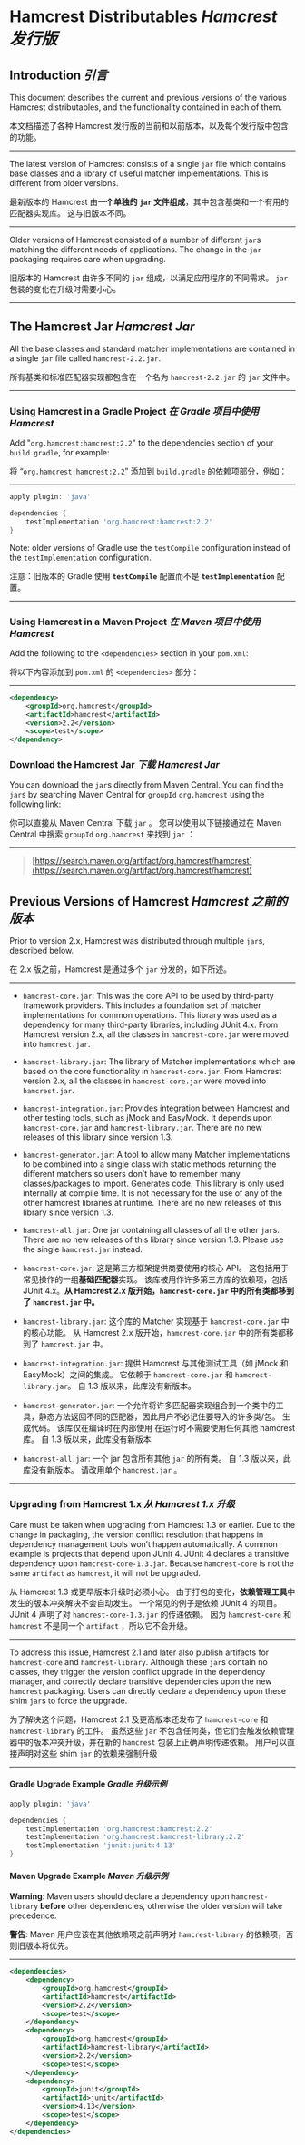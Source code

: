 # Hamcrest Distributables *Hamcrest 发行版*

## Introduction *引言*

This document describes the current and previous versions of the various Hamcrest distributables, and the functionality contained in each of them.


本文档描述了各种 Hamcrest 发行版的当前和以前版本，以及每个发行版中包含的功能。

---

The latest version of Hamcrest consists of a single `jar` file which contains base classes and a library of useful matcher implementations. 
This is different from older versions.


最新版本的 Hamcrest 由**一个单独的 `jar` 文件组成**，其中包含基类和一个有用的匹配器实现库。
这与旧版本不同。

---

Older versions of Hamcrest consisted of a number of different `jar`s matching the different needs of applications. 
The change in the `jar` packaging requires care when upgrading.


旧版本的 Hamcrest 由许多不同的 `jar` 组成，以满足应用程序的不同需求。
`jar` 包装的变化在升级时需要小心。

---

## The Hamcrest Jar *Hamcrest Jar*

All the base classes and standard matcher implementations are contained in a single `jar` file called `hamcrest-2.2.jar`.


所有基类和标准匹配器实现都包含在一个名为 `hamcrest-2.2.jar` 的 `jar` 文件中。

---

### Using Hamcrest in a Gradle Project *在 Gradle 项目中使用 Hamcrest*

Add "`org.hamcrest:hamcrest:2.2`" to the dependencies section of your `build.gradle`, for example:


将 “`org.hamcrest:hamcrest:2.2`” 添加到 `build.gradle` 的依赖项部分，例如：

---

```groovy
apply plugin: 'java'

dependencies {
    testImplementation 'org.hamcrest:hamcrest:2.2'
}

```

Note: older versions of Gradle use the `testCompile` configuration instead of the `testImplementation` configuration.


注意：旧版本的 Gradle 使用 **`testCompile`** 配置而不是 **`testImplementation`** 配置。

---

### Using Hamcrest in a Maven Project *在 Maven 项目中使用 Hamcrest*

Add the following to the `<dependencies>` section in your `pom.xml`:


将以下内容添加到 `pom.xml` 的 `<dependencies>` 部分：

---

```xml
<dependency>
    <groupId>org.hamcrest</groupId>
    <artifactId>hamcrest</artifactId>
    <version>2.2</version>
    <scope>test</scope>
</dependency>

```

### Download the Hamcrest Jar *下载 Hamcrest Jar*

You can download the `jar`s directly from Maven Central. 
You can find the `jar`s by searching Maven Central for `groupId` `org.hamcrest` using the following link:


你可以直接从 Maven Central 下载 `jar` 。
您可以使用以下链接通过在 Maven Central 中搜索 `groupId` `org.hamcrest` 来找到 `jar` ：

---

> [https://search.maven.org/artifact/org.hamcrest/hamcrest](https://search.maven.org/artifact/org.hamcrest/hamcrest)

## Previous Versions of Hamcrest *Hamcrest 之前的版本*

Prior to version 2.x, Hamcrest was distributed through multiple `jar`s, described below.


在 2.x 版之前，Hamcrest 是通过多个 `jar` 分发的，如下所述。

---

* `hamcrest-core.jar`: This was the core API to be used by third-party framework providers. 
    This includes a foundation set of matcher implementations for common operations. 
    This library was used as a dependency for many third-party libraries, including JUnit 4.x. From Hamcrest version 2.x, all the classes in `hamcrest-core.jar` were moved into `hamcrest.jar`.

* `hamcrest-library.jar`: The library of Matcher implementations which are based on the core functionality in `hamcrest-core.jar`. 
    From Hamcrest version 2.x, all the classes in `hamcrest-core.jar` were moved into `hamcrest.jar`.

* `hamcrest-integration.jar`: Provides integration between Hamcrest and other testing tools, such as jMock and EasyMock. 
    It depends upon `hamcrest-core.jar` and `hamcrest-library.jar`. 
    There are no new releases of this library since version 1.3.

* `hamcrest-generator.jar`: A tool to allow many Matcher implementations to be combined into a single class with static methods returning the different matchers so users don’t have to remember many classes/packages to import. 
    Generates code. 
    This library is only used internally at compile time. 
    It is not necessary for the use of any of the other hamcrest libraries at runtime. 
    There are no new releases of this library since version 1.3.

* `hamcrest-all.jar`: One jar containing all classes of all the other `jar`s. 
    There are no new releases of this library since version 1.3. 
    Please use the single `hamcrest.jar` instead.


* `hamcrest-core.jar`: 这是第三方框架提供商要使用的核心 API。
    这包括用于常见操作的一组**基础匹配器**实现。
    该库被用作许多第三方库的依赖项，包括 JUnit 4.x。**从 Hamcrest 2.x 版开始，`hamcrest-core.jar` 中的所有类都移到了 `hamcrest.jar` 中。**

* `hamcrest-library.jar`: 这个库的 Matcher 实现基于 `hamcrest-core.jar` 中的核心功能。
    从 Hamcrest 2.x 版开始，`hamcrest-core.jar` 中的所有类都移到了 `hamcrest.jar` 中。

* `hamcrest-integration.jar`: 提供 Hamcrest 与其他测试工具（如 jMock 和 EasyMock）之间的集成。
    它依赖于 `hamcrest-core.jar` 和 `hamcrest-library.jar`。
    自 1.3 版以来，此库没有新版本。

* `hamcrest-generator.jar`: 一个允许将许多匹配器实现组合到一个类中的工具，静态方法返回不同的匹配器，因此用户不必记住要导入的许多类/包。
    生成代码。
    该库仅在编译时在内部使用
    在运行时不需要使用任何其他 hamcrest 库。
    自 1.3 版以来，此库没有新版本

* `hamcrest-all.jar`: 一个 jar 包含所有其他 `jar` 的所有类。
    自 1.3 版以来，此库没有新版本。
    请改用单个 `hamcrest.jar` 。

---

### Upgrading from Hamcrest 1.x *从 Hamcrest 1.x 升级*

Care must be taken when upgrading from Hamcrest 1.3 or earlier. 
Due to the change in packaging, the version conflict resolution that happens in dependency management tools won’t happen automatically. 
A common example is projects that depend upon JUnit 4. 
JUnit 4 declares a transitive dependency upon `hamcrest-core-1.3.jar`. 
Because `hamcrest-core` is not the same `artifact` as `hamcrest`, it will not be upgraded.


从 Hamcrest 1.3 或更早版本升级时必须小心。
由于打包的变化，**依赖管理工具**中发生的版本冲突解决不会自动发生。
一个常见的例子是依赖 JUnit 4 的项目。
JUnit 4 声明了对 `hamcrest-core-1.3.jar` 的传递依赖。
因为 `hamcrest-core` 和 `hamcrest` 不是同一个 `artifact` ，所以它不会升级。

---

To address this issue, Hamcrest 2.1 and later also publish artifacts for `hamcrest-core` and `hamcrest-library`. 
Although these `jar`s contain no classes, they trigger the version conflict upgrade in the dependency manager, and correctly declare transitive dependencies upon the new `hamcrest` packaging. 
Users can directly declare a dependency upon these shim `jar`s to force the upgrade.


为了解决这个问题，Hamcrest 2.1 及更高版本还发布了 `hamcrest-core` 和 `hamcrest-library` 的工件。
虽然这些 `jar` 不包含任何类，但它们会触发依赖管理器中的版本冲突升级，并在新的 `hamcrest` 包装上正确声明传递依赖。
用户可以直接声明对这些 shim `jar` 的依赖来强制升级

---

#### Gradle Upgrade Example *Gradle 升级示例*

```groovy
apply plugin: 'java'

dependencies {
    testImplementation 'org.hamcrest:hamcrest:2.2'
    testImplementation 'org.hamcrest:hamcrest-library:2.2'
    testImplementation 'junit:junit:4.13'
}

```

#### Maven Upgrade Example *Maven 升级示例*

**Warning**: Maven users should declare a dependency upon `hamcrest-library` **before** other dependencies, otherwise the older version will take precedence.


**警告**: Maven 用户应该在其他依赖项之前声明对 `hamcrest-library` 的依赖项，否则旧版本将优先。

---

```xml
<dependencies>
    <dependency>
        <groupId>org.hamcrest</groupId>
        <artifactId>hamcrest</artifactId>
        <version>2.2</version>
        <scope>test</scope>
    </dependency>
    <dependency>
        <groupId>org.hamcrest</groupId>
        <artifactId>hamcrest-library</artifactId>
        <version>2.2</version>
        <scope>test</scope>
    </dependency>
    <dependency>
        <groupId>junit</groupId>
        <artifactId>junit</artifactId>
        <version>4.13</version>
        <scope>test</scope>
    </dependency>
</dependencies>

```
